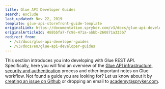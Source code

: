 ```yaml
---
title: Glue API Developer Guides
search: exclude
last_updated: Nov 22, 2019
template: glue-api-storefront-guide-template
originalLink: https://documentation.spryker.com/v3/docs/glue-api-developer-guides
originalArticleId: 488bbfa7-fc96-471a-abbb-260871a333b7
redirect_from:
  - /v3/docs/glue-api-developer-guides
  - /v3/docs/en/glue-api-developer-guides
---
```


This section introduces you into developing with Glue REST API. Specifically, here you will find an overview of the [Glue API infrastructure](), [security and authentication]() process and other important notes on Glue workflow.
Not found a guide you are looking for? Let us know about it by [creating an issue on Github](https://github.com/spryker/spryker-docs/issues/new) or dropping an email to [academy@spryker.com](mailto:academy@spryker.com).
